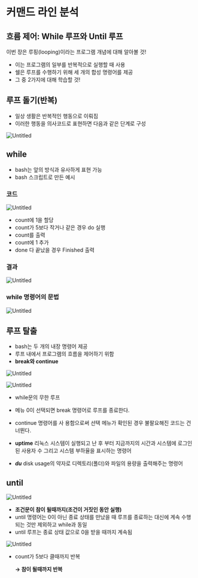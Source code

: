 # 커맨드 라인 분석

## 흐름 제어: While 루프와 Until 루프

이번 장은 루핑(looping)이라는 프로그램 개념에 대해 알아볼 것!

- 이는 프로그램의 일부를 반복적으로 실행할 때 사용
- 쉘은 루프를 수행하기 위해 세 개의 합성 명령어를 제공
- 그 중 2가지에 대해 학습할 것!

## 루프 돌기(반복)

- 일상 생활은 반복적인 행동으로 이뤄짐
- 이러한 행동을 의사코드로 표현하면 다음과 같은 단계로 구성

![Untitled](%E1%84%8F%E1%85%A5%E1%84%86%E1%85%A2%E1%86%AB%E1%84%83%E1%85%B3%20%E1%84%85%E1%85%A1%E1%84%8B%E1%85%B5%E1%86%AB%20%E1%84%87%E1%85%AE%E1%86%AB%E1%84%89%E1%85%A5%E1%86%A8%20ff14ec5d3f614df4b44b1a86fba56d97/Untitled.png)

## while

- bash는 앞의 방식과 유사하게 표현 가능
- bash 스크립트로 만든 예시

### 코드

![Untitled](%E1%84%8F%E1%85%A5%E1%84%86%E1%85%A2%E1%86%AB%E1%84%83%E1%85%B3%20%E1%84%85%E1%85%A1%E1%84%8B%E1%85%B5%E1%86%AB%20%E1%84%87%E1%85%AE%E1%86%AB%E1%84%89%E1%85%A5%E1%86%A8%20ff14ec5d3f614df4b44b1a86fba56d97/Untitled%201.png)

- count에 1을 할당
- count가 5보다 작거나 같은 경우 do 실행
- count를 출력
- count에 1 추가
- done 다 끝났을 경우 Finished 출력

### 결과

![Untitled](%E1%84%8F%E1%85%A5%E1%84%86%E1%85%A2%E1%86%AB%E1%84%83%E1%85%B3%20%E1%84%85%E1%85%A1%E1%84%8B%E1%85%B5%E1%86%AB%20%E1%84%87%E1%85%AE%E1%86%AB%E1%84%89%E1%85%A5%E1%86%A8%20ff14ec5d3f614df4b44b1a86fba56d97/Untitled%202.png)

### while 명령어의 문법

![Untitled](%E1%84%8F%E1%85%A5%E1%84%86%E1%85%A2%E1%86%AB%E1%84%83%E1%85%B3%20%E1%84%85%E1%85%A1%E1%84%8B%E1%85%B5%E1%86%AB%20%E1%84%87%E1%85%AE%E1%86%AB%E1%84%89%E1%85%A5%E1%86%A8%20ff14ec5d3f614df4b44b1a86fba56d97/Untitled%203.png)

## 루프 탈출

- bash는 두 개의 내장 명령어 제공
- 루프 내에서 프로그램의 흐름을 제어하기 위함
- **break와 continue**

![Untitled](%E1%84%8F%E1%85%A5%E1%84%86%E1%85%A2%E1%86%AB%E1%84%83%E1%85%B3%20%E1%84%85%E1%85%A1%E1%84%8B%E1%85%B5%E1%86%AB%20%E1%84%87%E1%85%AE%E1%86%AB%E1%84%89%E1%85%A5%E1%86%A8%20ff14ec5d3f614df4b44b1a86fba56d97/Untitled%204.png)

![Untitled](%E1%84%8F%E1%85%A5%E1%84%86%E1%85%A2%E1%86%AB%E1%84%83%E1%85%B3%20%E1%84%85%E1%85%A1%E1%84%8B%E1%85%B5%E1%86%AB%20%E1%84%87%E1%85%AE%E1%86%AB%E1%84%89%E1%85%A5%E1%86%A8%20ff14ec5d3f614df4b44b1a86fba56d97/Untitled%205.png)

- while문의 무한 루프
- 메뉴 0이 선택되면 break 명령어로 루프를 종료한다.
- continue 명령어를 사 용함으로써 선택 메뉴가 확인된 경우 불팔요해진 코드는 건너뛴다.

- **uptime**
리눅스 시스템이 실행되고 난 후 부터 지금까지의 시간과 시스템에 로그인 된 사용자 수 그리고 시스템 부하율을 표시하는 명령어
- ***du***
disk usage의 약자로 디렉토리(폴더)와 파일의 용량을 출력해주는 명령어

## until

![Untitled](%E1%84%8F%E1%85%A5%E1%84%86%E1%85%A2%E1%86%AB%E1%84%83%E1%85%B3%20%E1%84%85%E1%85%A1%E1%84%8B%E1%85%B5%E1%86%AB%20%E1%84%87%E1%85%AE%E1%86%AB%E1%84%89%E1%85%A5%E1%86%A8%20ff14ec5d3f614df4b44b1a86fba56d97/Untitled%206.png)

- **조건문이 참이 될때까지(조건이 거짓인 동안 실행)**
- until 명령어는 0이 아닌 종료 상태를 만났을 때 루프를 종료하는 대신에 계속 수행되는 것만 제외하고 while과 동일
- until 루프는 종료 상태 값으로 0을 받을 때까지 계속됨

![Untitled](%E1%84%8F%E1%85%A5%E1%84%86%E1%85%A2%E1%86%AB%E1%84%83%E1%85%B3%20%E1%84%85%E1%85%A1%E1%84%8B%E1%85%B5%E1%86%AB%20%E1%84%87%E1%85%AE%E1%86%AB%E1%84%89%E1%85%A5%E1%86%A8%20ff14ec5d3f614df4b44b1a86fba56d97/Untitled%207.png)

- count가 5보다 클때까지 반복
    
    **→ 참이 될때까지 반복**